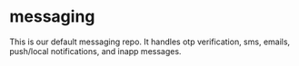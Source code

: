# messaging
This is our default messaging repo. It handles otp verification, sms, emails, push/local notifications, and inapp messages.

